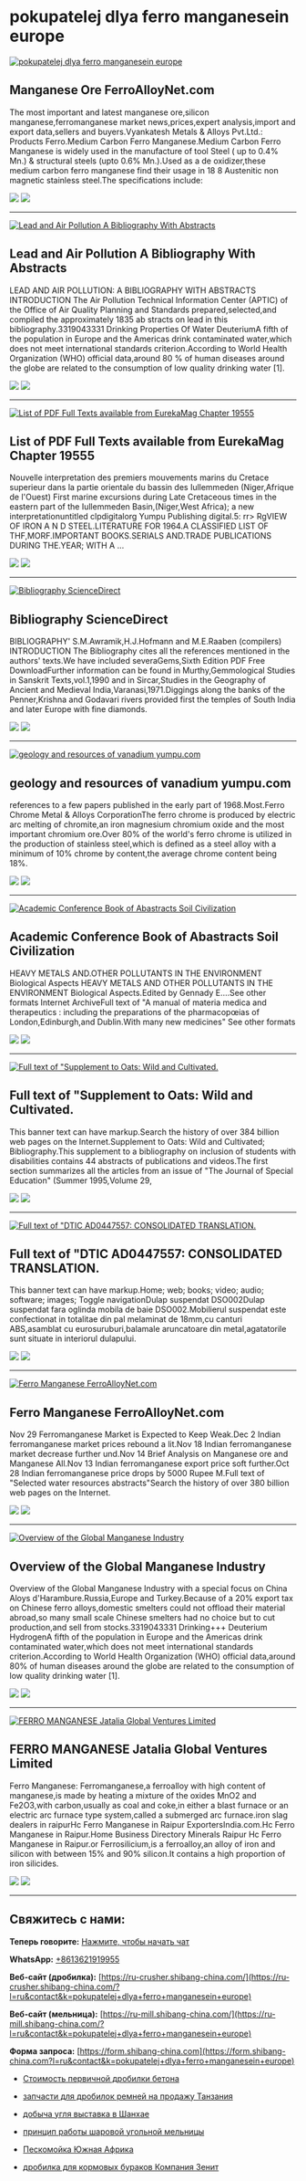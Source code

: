# pokupatelej dlya ferro manganesein europe

<a href="https://swt.shibang-china.com/?l=ru&img&k=pokupatelej+dlya+ferro+manganesein+europe" target="_blank">![pokupatelej dlya ferro manganesein europe](http://static.shibang-china.com/all-800x300/95.jpg)</a>

## Manganese Ore FerroAlloyNet.com
The most important and latest manganese ore,silicon manganese,ferromanganese market news,prices,expert analysis,import and export data,sellers and buyers.Vyankatesh Metals & Alloys Pvt.Ltd.: Products Ferro.Medium Carbon Ferro Manganese.Medium Carbon Ferro Manganese is widely used in the manufacture of tool Steel ( up to 0.4% Mn.) & structural steels (upto 0.6% Mn.).Used as a de oxidizer,these medium carbon ferro manganese find their usage in 18 8 Austenitic non magnetic stainless steel.The specifications include:


<a href="https://whatsapp.shibangsoft.com/WhatsApp.php" target="_blank" title="WhatsApp">![](http://static.shibang-china.com/icon/whatsapp.png)</a> <a href="https://swt.shibang-china.com/?l=ru&icon&k=pokupatelej+dlya+ferro+manganesein+europe" target="_blank">![](http://static.shibang-china.com/icon/chat-ru.png)</a>

---

<a href="https://swt.shibang-china.com/?l=ru&img&k=pokupatelej+dlya+ferro+manganesein+europe" target="_blank">![Lead and Air Pollution A Bibliography With Abstracts](http://static.shibang-china.com/all-800x300/755.jpg)</a>

## Lead and Air Pollution A Bibliography With Abstracts
LEAD AND AIR POLLUTION: A BIBLIOGRAPHY WITH ABSTRACTS INTRODUCTION The Air Pollution Technical Information Center (APTIC) of the Office of Air Quality Planning and Standards prepared,selected,and compiled the approximately 1835 ab stracts on lead in this bibliography.3319043331 Drinking Properties Of Water DeuteriumA fifth of the population in Europe and the Americas drink contaminated water,which does not meet international standards criterion.According to World Health Organization (WHO) official data,around 80 % of human diseases around the globe are related to the consumption of low quality drinking water [1].


<a href="https://whatsapp.shibangsoft.com/WhatsApp.php" target="_blank" title="WhatsApp">![](http://static.shibang-china.com/icon/whatsapp.png)</a> <a href="https://swt.shibang-china.com/?l=ru&icon&k=pokupatelej+dlya+ferro+manganesein+europe" target="_blank">![](http://static.shibang-china.com/icon/chat-ru.png)</a>

---

<a href="https://swt.shibang-china.com/?l=ru&img&k=pokupatelej+dlya+ferro+manganesein+europe" target="_blank">![List of PDF Full Texts available from EurekaMag Chapter 19555](http://static.shibang-china.com/all-800x300/1463.jpg)</a>

## List of PDF Full Texts available from EurekaMag Chapter 19555
Nouvelle interpretation des premiers mouvements marins du Cretace superieur dans la partie orientale du bassin des Iullemmeden (Niger,Afrique de l'Ouest) First marine excursions during Late Cretaceous times in the eastern part of the Iullemmeden Basin,(Niger,West Africa); a new interpretationuntitled clpdigitalorg Yumpu Publishing digital.5: rr> RgVIEW OF IRON A N D STEEL.LITERATURE FOR 1964.A CLASSIFIED LIST OF THF,MORF.IMPORTANT BOOKS.SERIALS AND.TRADE PUBLICATIONS DURING THE.YEAR; WITH A …


<a href="https://whatsapp.shibangsoft.com/WhatsApp.php" target="_blank" title="WhatsApp">![](http://static.shibang-china.com/icon/whatsapp.png)</a> <a href="https://swt.shibang-china.com/?l=ru&icon&k=pokupatelej+dlya+ferro+manganesein+europe" target="_blank">![](http://static.shibang-china.com/icon/chat-ru.png)</a>

---

<a href="https://swt.shibang-china.com/?l=ru&img&k=pokupatelej+dlya+ferro+manganesein+europe" target="_blank">![Bibliography ScienceDirect](http://static.shibang-china.com/all-800x300/93.jpg)</a>

## Bibliography ScienceDirect
BIBLIOGRAPHY' S.M.Awramik,H.J.Hofmann and M.E.Raaben (compilers) INTRODUCTION The Bibliography cites all the references mentioned in the authors' texts.We have included severaGems,Sixth Edition PDF Free DownloadFurther information can be found in Murthy,Gemmological Studies in Sanskrit Texts,vol.1,1990 and in Sircar,Studies in the Geography of Ancient and Medieval India,Varanasi,1971.Diggings along the banks of the Penner,Krishna and Godavari rivers provided first the temples of South India and later Europe with fine diamonds.


<a href="https://whatsapp.shibangsoft.com/WhatsApp.php" target="_blank" title="WhatsApp">![](http://static.shibang-china.com/icon/whatsapp.png)</a> <a href="https://swt.shibang-china.com/?l=ru&icon&k=pokupatelej+dlya+ferro+manganesein+europe" target="_blank">![](http://static.shibang-china.com/icon/chat-ru.png)</a>

---

<a href="https://swt.shibang-china.com/?l=ru&img&k=pokupatelej+dlya+ferro+manganesein+europe" target="_blank">![geology and resources of vanadium yumpu.com](http://static.shibang-china.com/all-800x300/835.jpg)</a>

## geology and resources of vanadium yumpu.com
references to a few papers published in the early part of 1968.Most.Ferro Chrome Metal & Alloys CorporationThe ferro chrome is produced by electric arc melting of chromite,an iron magnesium chromium oxide and the most important chromium ore.Over 80% of the world's ferro chrome is utilized in the production of stainless steel,which is defined as a steel alloy with a minimum of 10% chrome by content,the average chrome content being 18%.


<a href="https://whatsapp.shibangsoft.com/WhatsApp.php" target="_blank" title="WhatsApp">![](http://static.shibang-china.com/icon/whatsapp.png)</a> <a href="https://swt.shibang-china.com/?l=ru&icon&k=pokupatelej+dlya+ferro+manganesein+europe" target="_blank">![](http://static.shibang-china.com/icon/chat-ru.png)</a>

---

<a href="https://swt.shibang-china.com/?l=ru&img&k=pokupatelej+dlya+ferro+manganesein+europe" target="_blank">![Academic Conference Book of Abastracts Soil Civilization](http://static.shibang-china.com/all-800x300/1186.jpg)</a>

## Academic Conference Book of Abastracts Soil Civilization
HEAVY METALS AND.OTHER POLLUTANTS IN THE ENVIRONMENT Biological Aspects HEAVY METALS AND OTHER POLLUTANTS IN THE ENVIRONMENT Biological Aspects.Edited by Gennady E.…See other formats Internet ArchiveFull text of "A manual of materia medica and therapeutics : including the preparations of the pharmacopœias of London,Edinburgh,and Dublin.With many new medicines" See other formats


<a href="https://whatsapp.shibangsoft.com/WhatsApp.php" target="_blank" title="WhatsApp">![](http://static.shibang-china.com/icon/whatsapp.png)</a> <a href="https://swt.shibang-china.com/?l=ru&icon&k=pokupatelej+dlya+ferro+manganesein+europe" target="_blank">![](http://static.shibang-china.com/icon/chat-ru.png)</a>

---

<a href="https://swt.shibang-china.com/?l=ru&img&k=pokupatelej+dlya+ferro+manganesein+europe" target="_blank">![Full text of "Supplement to Oats: Wild and Cultivated.](http://static.shibang-china.com/all-800x300/1489.jpg)</a>

## Full text of "Supplement to Oats: Wild and Cultivated.
This banner text can have markup.Search the history of over 384 billion web pages on the Internet.Supplement to Oats: Wild and Cultivated; Bibliography.This supplement to a bibliography on inclusion of students with disabilities contains 44 abstracts of publications and videos.The first section summarizes all the articles from an issue of "The Journal of Special Education" (Summer 1995,Volume 29,


<a href="https://whatsapp.shibangsoft.com/WhatsApp.php" target="_blank" title="WhatsApp">![](http://static.shibang-china.com/icon/whatsapp.png)</a> <a href="https://swt.shibang-china.com/?l=ru&icon&k=pokupatelej+dlya+ferro+manganesein+europe" target="_blank">![](http://static.shibang-china.com/icon/chat-ru.png)</a>

---

<a href="https://swt.shibang-china.com/?l=ru&img&k=pokupatelej+dlya+ferro+manganesein+europe" target="_blank">![Full text of "DTIC AD0447557: CONSOLIDATED TRANSLATION.](http://static.shibang-china.com/all-800x300/1241.jpg)</a>

## Full text of "DTIC AD0447557: CONSOLIDATED TRANSLATION.
This banner text can have markup.Home; web; books; video; audio; software; images; Toggle navigationDulap suspendat DSO002Dulap suspendat fara oglinda mobila de baie DSO002.Mobilierul suspendat este confectionat in totalitae din pal melaminat de 18mm,cu canturi ABS,asamblat cu eurosuruburi,balamale aruncatoare din metal,agatatorile sunt situate in interiorul dulapului.


<a href="https://whatsapp.shibangsoft.com/WhatsApp.php" target="_blank" title="WhatsApp">![](http://static.shibang-china.com/icon/whatsapp.png)</a> <a href="https://swt.shibang-china.com/?l=ru&icon&k=pokupatelej+dlya+ferro+manganesein+europe" target="_blank">![](http://static.shibang-china.com/icon/chat-ru.png)</a>

---

<a href="https://swt.shibang-china.com/?l=ru&img&k=pokupatelej+dlya+ferro+manganesein+europe" target="_blank">![Ferro Manganese FerroAlloyNet.com](http://static.shibang-china.com/all-800x300/1179.jpg)</a>

## Ferro Manganese FerroAlloyNet.com
Nov 29 Ferromanganese Market is Expected to Keep Weak.Dec 2 Indian ferromanganese market prices rebound a lit.Nov 18 Indian ferromanganese market decrease further und.Nov 14 Brief Analysis on Manganese ore and Manganese All.Nov 13 Indian ferromanganese export price soft further.Oct 28 Indian ferromanganese price drops by 5000 Rupee M.Full text of "Selected water resources abstracts"Search the history of over 380 billion web pages on the Internet.


<a href="https://whatsapp.shibangsoft.com/WhatsApp.php" target="_blank" title="WhatsApp">![](http://static.shibang-china.com/icon/whatsapp.png)</a> <a href="https://swt.shibang-china.com/?l=ru&icon&k=pokupatelej+dlya+ferro+manganesein+europe" target="_blank">![](http://static.shibang-china.com/icon/chat-ru.png)</a>

---

<a href="https://swt.shibang-china.com/?l=ru&img&k=pokupatelej+dlya+ferro+manganesein+europe" target="_blank">![Overview of the Global Manganese Industry](http://static.shibang-china.com/all-800x300/1084.jpg)</a>

## Overview of the Global Manganese Industry
Overview of the Global Manganese Industry with a special focus on China Aloys d'Harambure.Russia,Europe and Turkey.Because of a 20% export tax on Chinese ferro alloys,domestic smelters could not offload their material abroad,so many small scale Chinese smelters had no choice but to cut production,and sell from stocks.3319043331 Drinking+++ Deuterium HydrogenA fifth of the population in Europe and the Americas drink contaminated water,which does not meet international standards criterion.According to World Health Organization (WHO) official data,around 80% of human diseases around the globe are related to the consumption of low quality drinking water [1].


<a href="https://whatsapp.shibangsoft.com/WhatsApp.php" target="_blank" title="WhatsApp">![](http://static.shibang-china.com/icon/whatsapp.png)</a> <a href="https://swt.shibang-china.com/?l=ru&icon&k=pokupatelej+dlya+ferro+manganesein+europe" target="_blank">![](http://static.shibang-china.com/icon/chat-ru.png)</a>

---

<a href="https://swt.shibang-china.com/?l=ru&img&k=pokupatelej+dlya+ferro+manganesein+europe" target="_blank">![FERRO MANGANESE Jatalia Global Ventures Limited](http://static.shibang-china.com/all-800x300/222.jpg)</a>

## FERRO MANGANESE Jatalia Global Ventures Limited
Ferro Manganese: Ferromanganese,a ferroalloy with high content of manganese,is made by heating a mixture of the oxides MnO2 and Fe2O3,with carbon,usually as coal and coke,in either a blast furnace or an electric arc furnace type system,called a submerged arc furnace.iron slag dealers in raipurHc Ferro Manganese in Raipur ExportersIndia.com.Hc Ferro Manganese in Raipur.Home Business Directory Minerals Raipur Hc Ferro Manganese in Raipur.or Ferrosilicium,is a ferroalloy,an alloy of iron and silicon with between 15% and 90% silicon.It contains a high proportion of iron silicides.


<a href="https://whatsapp.shibangsoft.com/WhatsApp.php" target="_blank" title="WhatsApp">![](http://static.shibang-china.com/icon/whatsapp.png)</a> <a href="https://swt.shibang-china.com/?l=ru&icon&k=pokupatelej+dlya+ferro+manganesein+europe" target="_blank">![](http://static.shibang-china.com/icon/chat-ru.png)</a>

---
## Свяжитесь с нами:

**Теперь говорите:** [Нажмите, чтобы начать чат](https://swt.shibang-china.com?l=ru&contact&k=pokupatelej+dlya+ferro+manganesein+europe)

**WhatsApp:**  [+8613621919955](https://whatsapp.shibangsoft.com/WhatsApp.php)

**Веб-сайт (дробилка):** [https://ru-crusher.shibang-china.com/](https://ru-crusher.shibang-china.com/?l=ru&contact&k=pokupatelej+dlya+ferro+manganesein+europe)

**Веб-сайт (мельница):** [https://ru-mill.shibang-china.com/](https://ru-mill.shibang-china.com/?l=ru&contact&k=pokupatelej+dlya+ferro+manganesein+europe)

**Форма запроса:** [https://form.shibang-china.com](https://form.shibang-china.com?l=ru&contact&k=pokupatelej+dlya+ferro+manganesein+europe)

* [Стоимость первичной дробилки бетона](../18/%D0%A1%D1%82%D0%BE%D0%B8%D0%BC%D0%BE%D1%81%D1%82%D1%8C%20%D0%BF%D0%B5%D1%80%D0%B2%D0%B8%D1%87%D0%BD%D0%BE%D0%B9%20%D0%B4%D1%80%D0%BE%D0%B1%D0%B8%D0%BB%D0%BA%D0%B8%20%D0%B1%D0%B5%D1%82%D0%BE%D0%BD%D0%B0.md)

* [запчасти для дробилок ремней на продажу Танзания](../16/%D0%B7%D0%B0%D0%BF%D1%87%D0%B0%D1%81%D1%82%D0%B8%20%D0%B4%D0%BB%D1%8F%20%D0%B4%D1%80%D0%BE%D0%B1%D0%B8%D0%BB%D0%BE%D0%BA%20%D1%80%D0%B5%D0%BC%D0%BD%D0%B5%D0%B9%20%D0%BD%D0%B0%20%D0%BF%D1%80%D0%BE%D0%B4%D0%B0%D0%B6%D1%83%20%D0%A2%D0%B0%D0%BD%D0%B7%D0%B0%D0%BD%D0%B8%D1%8F.md)

* [добыча угля выставка в Шанхае](../16/%D0%B4%D0%BE%D0%B1%D1%8B%D1%87%D0%B0%20%D1%83%D0%B3%D0%BB%D1%8F%20%D0%B2%D1%8B%D1%81%D1%82%D0%B0%D0%B2%D0%BA%D0%B0%20%D0%B2%20%D0%A8%D0%B0%D0%BD%D1%85%D0%B0%D0%B5.md)

* [принцип работы шаровой угольной мельницы](../17/%D0%BF%D1%80%D0%B8%D0%BD%D1%86%D0%B8%D0%BF%20%D1%80%D0%B0%D0%B1%D0%BE%D1%82%D1%8B%20%D1%88%D0%B0%D1%80%D0%BE%D0%B2%D0%BE%D0%B9%20%D1%83%D0%B3%D0%BE%D0%BB%D1%8C%D0%BD%D0%BE%D0%B9%20%D0%BC%D0%B5%D0%BB%D1%8C%D0%BD%D0%B8%D1%86%D1%8B.md)

* [Пескомойка Южная Африка](../18/%D0%9F%D0%B5%D1%81%D0%BA%D0%BE%D0%BC%D0%BE%D0%B9%D0%BA%D0%B0%20%D0%AE%D0%B6%D0%BD%D0%B0%D1%8F%20%D0%90%D1%84%D1%80%D0%B8%D0%BA%D0%B0.md)

* [дробилка для кормовых бураков Компания Зенит](../17/%D0%B4%D1%80%D0%BE%D0%B1%D0%B8%D0%BB%D0%BA%D0%B0%20%D0%B4%D0%BB%D1%8F%20%D0%BA%D0%BE%D1%80%D0%BC%D0%BE%D0%B2%D1%8B%D1%85%20%D0%B1%D1%83%D1%80%D0%B0%D0%BA%D0%BE%D0%B2%20%D0%9A%D0%BE%D0%BC%D0%BF%D0%B0%D0%BD%D0%B8%D1%8F%20%D0%97%D0%B5%D0%BD%D0%B8%D1%82.md)